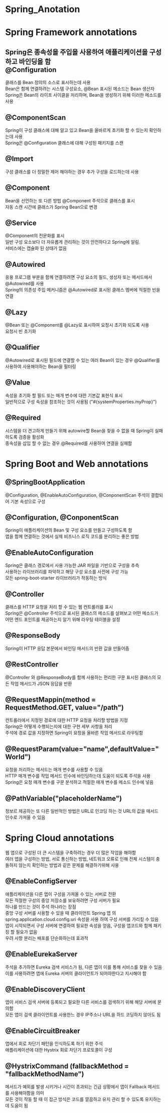 # Spring_Anotation

Spring Framework annotations
=
Spring은 종속성을 주입을 사용하여 애플리케이션을 구성하고 바인딩을 함   
@Configuration
-
클래스를 Bean 정의의 소스로 표시하는데 사용   
Bean은 함께 연결하려는 시스템 구성요소, @Bean 표시된 메소드는 Bean 생산자   
Spring은 Bean의 라이프 사이클을 처리하며, Bean을 생성하기 위해 이러한 메소드를 사용   

@ComponentScan
-
Spring이 구성 클래스에 대해 알고 있고 Bean을 올바르게 초기화 할 수 있는지 확인하는데 사용   
Spring은 @Configuration 클래스에 대해 구성된 패키지를 스캔   

@Import
-
구성 클래스를 더 정밀한 제어 해야하는 경우 추가 구성을 로드하는데 사용   

@Component
-
Bean을 선언하는 또 다른 방법 @Component 주석으로 클래스를 표시   
자동 스캔 시간에 클래스가 Spring Bean으로 변경

@Service 
-
@Component의 전문화를 표시   
일반 구성 요소보다 더 자유롭게 관리하는 것이 안전하다고 Spring에 알림.   
서비스에는 캡슐화 된 상태가 없음

@Autowired
-
응용 프로그램 부분을 함께 연결하려면 구성 요소의 필드, 생성자 또는 메서드에서 @Autowired를 사용   
Spring의 의존성 주입 메커니즘은 @Autowired로 표시된 클래스 멤버에 적절한 빈을 연결

@Lazy
-
@Bean 또는 @Component를 @Lazy로 표시하여 요청시 초기화 되도록 사용   
요청시 빈 초기화

@Qualifier
-
@Autowired로 표시된 필드에 연결할 수 있는 여러 Bean이 있는 경우 @Qualifier를 사용하여 사용해야하는 Bean을 필터링   

@Value
-
속성을 초기화 할 필드 또는 매개 변수에 대한 기본값 표현식 표시    
일반적으로 구성 속성을 참조하는 것이 사용됨 ("#{systemProperties.myProp}")

@Required
-
시스템을 더 견고하게 만들기 위해 autowire할 Bean을 찾을 수 없을 때 Spring이 실패하도록 검증을 활성화   
종속성을 삽입 할 수 없는 경우 @Required를 사용하여 연결을 실패함   

Spring Boot and Web annotations
=
@SpringBootApplication
-
@Configuration, @EnableAutoConfiguration, @ConponentScan 주석이 결합되어 기본 속성으로 구성

@Configuration, @ConponentScan
-
Spring이 애플리케이션의 Bean 및 구성 요소를 만들고 구성하도록 함   
앱을 함께 연결하는 것에서 실제 비즈니스 로직 코드를 분리하는 좋은 방법

@EnableAutoConfiguration
-
Spring은 클래스 경로에서 사용 가능한 JAR 파일을 기반으로 구성을 추측   
사용하는 라이브러리를 파악하고 해당 구성 요소를 사전에 구성 가능   
모든 spring-boot-starter 라이브러리가 작동하는 방식    

@Controller
-
클래스를 HTTP 요청을 처리 할 수 있는 웹 컨트롤러를 표시   
Spring은 @Controller 주석으로 표시된 클래스의 메소드를 살펴보고 어떤 메소드가 어떤 엔드 포인트를 제공하는지 알기 위해 라우팅 테이블을 설정

@ResponseBody
-
Spring이 HTTP 응답 본문에서 바인딩 매서드의 반환 값을 만들어줌    

@RestController
-
@Controller 와 @ResponseBody를 함께 사용하는 편리한 구문
표시된 클래스의 모든 작업 메서드가 JSON 응답을 반환   

@RequestMappin(method = RequestMethod.GET, value="/path")
-
컨트롤러에서 지정된 경로에 대한 HTTP 요청을 처리할 방법을 지정   
Spring은 어떻게 수행되는지에 대한 구현 세부 사항을 처리    
주석에 경로 값을 지정하면 Spring이 요청을 올바른 작업 메서드로 라우팅함   

@RequestParam(value="name",defaultValue="World")
-
요청을 처리하는 메서드는 매개 변수를 사용할 수 있음   
HTTP 매개 변수를 작업 메서드 인수에 바인딩하는데 도움이 되도록 주석을 사용   
Spring은 요청 매개 변수를 구문 분석하고 적절한 매개 변수를 메소드 인수에 넣음   

@PathVariable("placeholderName")
-
정보르 제공하는 또 다른 일반적인 방법은 URL로 인코딩 하는 것
URL의 값을 매서드 인수로 가져올 수 있음

Spring Cloud annotations
=
웹 앱으로 구성된 더 큰 시스템을 구축하려는 경우 더 많은 작업을 해야함   
여러 앱을 구성하는 방법, 서로 통신하는 방법, 네트워크 오류로 인해 전체 시스템이 충돌하지 않는지 확인하는 방법과 같은 문제를 해결하기위해 사용   

@EnableConfigServer
-
애플리케이션을 다른 앱이 구성을 가져올 수 있는 서버로 전환   
모든 적절한 구성의 중앙 저장소를 보유하려면 구성 서버가 필요   
하나를 만드는 것이 주석 하나라는 장점   
중앙 구성 서버를 사용할 수 있을 때 클라이언트 Spring 앱 의 spring.application.cloud.config.uri 속성을 사용 하여 구성 서버를 가리킬 수 있음   
앱이 시작되면서 구성 서버에 연결하여 필요한 속성을 얻음, 구성을 앱코드와 함께 패키징 할 필요가 없음    
우려 사항 분리는 배포를 단순화하는데 효과적   

 @EnableEurekaServer 
 -
 주석을 추가하면 Eureka 검색 서비스가 됨, 다른 앱이 이를 통해 서비스를 찾을 수 있음   
 이를 사용하려면 앱에 Eureka 서버의 클라이언트가 되어야한다고 지시해야 함   
 
 @EnableDiscoveryClient
 -
 앱이 서비스 검색 서버에 등록되고 필요한 다른 서비스를 검색하기 위해 해당 서버에 문의함   
 모든 앱이 검색 클라이언트를 사용한느 경우 IP주소나 URL을 하드 코딩하지 않아도 됨
 
  @EnableCircuitBreaker
  -
  앱에서 회로 차단기 패턴을 인식하도록 하기 위한 주석   
  애플리케이션에 대한 Hystrix 회로 차단기 프로토콜이 구성   
  
   @HystrixCommand (fallbackMethod = "fallbackMethodName")
   -
   메서드가 예외를 발생 시키거나 시간이 초과되는 긴급 상황에서 앱이 Fallback 메서드를 사용해야함을 의미   
   모든 것이 작동 할 때 이 접근 방식은 코드를 깔끔하고 유지 관리 할 수 있도록 유지하는데 도움이 됨   

